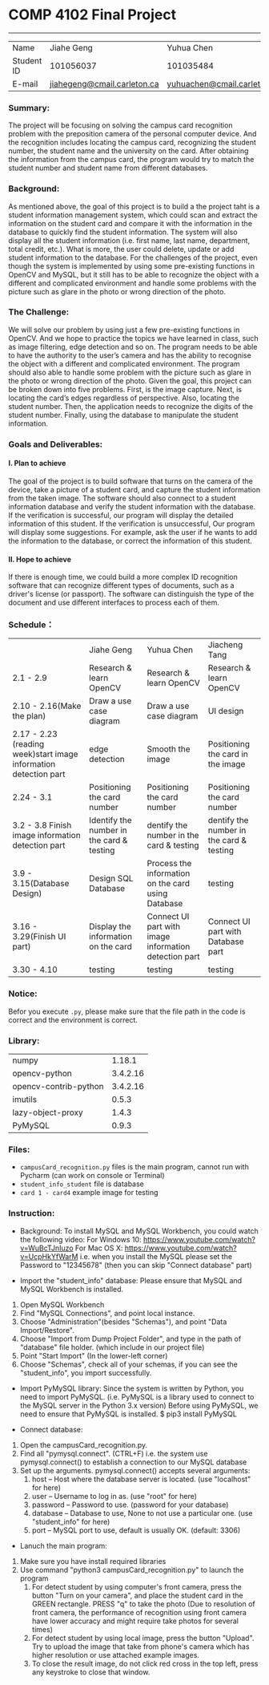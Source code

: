 # COMP 4102 Final Project
-----------

|||||
|:---|:---|:---|:---|
|Name|Jiahe Geng | Yuhua Chen | Jiacheng Tang|
|Student ID|101056037|101035484|101038546|
|E-mail|jiahegeng@cmail.carleton.ca|yuhuachen@cmail.carleton.ca|jiachengtang@cmail.carleton.ca|

### Summary:
The project will be focusing on solving the campus card recognition problem with the preposition camera of the personal computer device. And the recognition includes locating the campus card, recognizing the student number, the student name and the university on the card. After obtaining the information from the campus card, the program would try to match the student number and student name from different databases.

### Background:
As mentioned above, the goal of this project is to build a the project taht is a student information management system, which could scan and extract the information on the student card and compare it with the information in the database to quickly find the student information. The system will also display all the student information (i.e. first name, last name, department, total credit, etc.). What is more, the user could delete, update or add student information to the database. For the challenges of the project, even though the system is implemented by using some pre-existing functions in OpenCV and MySQL, but it still has to be able to recognize the object with a different and complicated environment and handle some problems with the picture such as glare in the photo or wrong direction of the photo. 

### The Challenge:
We will solve our problem by using just a few pre-existing functions in OpenCV. And we hope to practice the topics we have learned in class, such as image filtering, edge detection and so on. The program needs to be able to have the authority to the user’s camera and has the ability to recognise the object with a different and complicated environment. The program should also able to handle some problem with the picture such as glare in the photo or wrong direction of the photo. 
Given the goal, this project can be broken down into five problems. First, is the image capture. Next, is locating the card’s edges regardless of perspective. Also, locating the student number. Then, the application needs to recognize the digits of the student number. Finally, using the database to manipulate the student information.

### Goals and Deliverables:
#### I. Plan to achieve
The goal of the project is to build software that turns on the camera of the device,
take a picture of a student card, and capture the student information from the taken
image.
The software should also connect to a student information database and verify the
student information with the database. If the verification is successful, our program
will display the detailed information of this student. If the verification is
unsuccessful, Our program will display some suggestions. For example, ask the user
if he wants to add the information to the database, or correct the information of this
student.
#### II. Hope to achieve
If there is enough time, we could build a more complex ID recognition software that
can recognize different types of documents, such as a driver's license (or passport).
The software can distinguish the type of the document and use different interfaces
to process each of them.

### Schedule：
|||||
|:---|:---|:---|:---|
| |Jiahe Geng | Yuhua Chen | Jiacheng Tang|
|2.1 - 2.9|Research & learn OpenCV|Research & learn OpenCV|Research & learn OpenCV|
|2.10 - 2.16(Make the plan)|Draw a use case diagram|Draw a use case diagram|UI design|
|2.17 - 2.23 (reading week)start image information detection part|edge detection|Smooth the image|Positioning the card in the image|
|2.24 - 3.1|Positioning the card number|Positioning the card number|Positioning the card number|
|3.2 - 3.8 Finish image information detection part|Identify the number in the card & testing|dentify the number in the card & testing|dentify the number in the card & testing|
|3.9 - 3.15(Database Design)|Design SQL Database|Process the information on the card using Database|testing|
|3.16 - 3.29(Finish UI part)|Display the information on the card|Connect UI part with image information detection part|Connect UI part with Database part|
|3.30 - 4.10|testing|testing|testing|



### Notice:
Befor you execute `.py`, please 
make sure that the file path in the code is correct
and the environment is correct. 

### Library:
|||
|:---|:---|
|numpy|1.18.1
|opencv-python|3.4.2.16
|opencv-contrib-python|3.4.2.16
|imutils|0.5.3
|lazy-object-proxy|1.4.3
|PyMySQL|0.9.3


### Files:
* `campusCard_recognition.py` files is the main program, cannot run with Pycharm (can work on console or Terminal)
* `student_info_student` file is database
* `card 1 - card4` example image for testing

### Instruction:
- Background:
To install MySQL and MySQL Workbench, you could watch the following video:
For Windows 10: https://www.youtube.com/watch?v=WuBcTJnIuzo
For Mac OS X: https://www.youtube.com/watch?v=UcpHkYfWarM
i.e. when you install the MySQL please set the Password to "12345678" 
(then you can skip "Connect database" part)

- Import the "student_info" database:
Please ensure that MySQL and MySQL Workbench is installed.
1. Open MySQL Workbench
2. Find "MySQL Connections", and point local instance.
3. Choose "Administration"(besides "Schemas"), and point "Data Import/Restore".
4. Choose "Import from Dump Project Folder", and type in the path of "database" file holder. (which include in our project file)
5. Point "Start Import" (In the lower-left corner)
6. Choose "Schemas", check all of your schemas, if you can see the "student_info", you import successfully. 

- Import PyMySQL library:
Since the system is written by Python, you need to import PyMySQL. (i.e. PyMySQL is a library used to connect to the MySQL server in the Python 3.x version)
Before using PyMySQL, we need to ensure that PyMySQL is installed.
	$ pip3 install PyMySQL

- Connect database:
1. Open the campusCard_recognition.py.
2. Find all "pymysql.connect". (CTRL+F)		i.e. the system use pymysql.connect() to establish a connection to our MySQL database
3. Set up the arguments. pymysql.connect() accepts several arguments:
	1. host – Host where the database server is located. (use "localhost" for here)
	2. user – Username to log in as. (use "root" for here)
	3. password – Password to use. (password for your database)
	4. database – Database to use, None to not use a particular one. (use "student_info" for here)
	5. port – MySQL port to use, default is usually OK. (default: 3306)

- Lanuch the main program:
1. Make sure you have install required libraries
2. Use command "python3 campusCard_recognition.py" to launch the program
    1. For detect student by using computer's front camera, press the button "Turn on your camera", and place the student card in the GREEN rectangle. PRESS "q" to take the photo
    (Due to resolution of front camera, the performance of recognition using front camera have lower accuracy and might require take photos for several times)
    2. For detect student by using local image, press the button "Upload". Try to upload the image that take from phone's camera which has higher resolution or use attached example images.
    3. To close the result image, do not click red cross in the top left, press any keystroke to close that window. 
